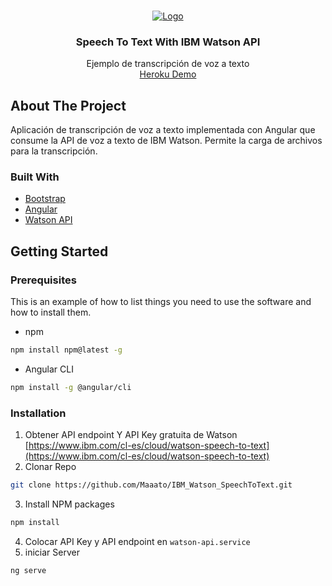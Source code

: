 <!-- PROJECT LOGO -->
<br />
<p align="center">
  <a href="https://github.com/Maaato/IBM_Watson_SpeechToText">
    <img src="https://secure.meetupstatic.com/photos/event/c/7/5/d/600_474351037.jpeg" alt="Logo">
  </a>

  <h3 align="center">Speech To Text With IBM Watson API</h3>

  <p align="center">
    Ejemplo de transcripción de voz a texto
    <br />
    <a href="https://frontend-speech-to-text.herokuapp.com">Heroku Demo</a>
  </p>
</p>

<!-- ABOUT THE PROJECT -->
## About The Project
Aplicación de transcripción de voz a texto implementada con Angular que consume la API de voz a texto de IBM Watson. Permite la carga de archivos para la transcripción.

### Built With
* [Bootstrap](https://getbootstrap.com)
* [Angular](https://angular.io)
* [Watson API](https://www.ibm.com/cl-es/cloud/watson-speech-to-text)

<!-- GETTING STARTED -->
## Getting Started
### Prerequisites

This is an example of how to list things you need to use the software and how to install them.
* npm
```sh
npm install npm@latest -g
```
* Angular CLI
```sh
npm install -g @angular/cli
```

### Installation

1. Obtener API endpoint Y API Key gratuita de Watson [https://www.ibm.com/cl-es/cloud/watson-speech-to-text](https://www.ibm.com/cl-es/cloud/watson-speech-to-text)
2. Clonar Repo
```sh
git clone https://github.com/Maaato/IBM_Watson_SpeechToText.git
```
3. Install NPM packages
```sh
npm install
```
4. Colocar API Key y API endpoint en `watson-api.service`
3. iniciar Server
```sh
ng serve
```